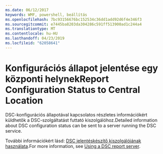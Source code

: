```yaml
---
ms.date: 06/12/2017
keywords: WMF, powershell, beállítás
ms.openlocfilehash: 7bc93156676bc152534c36dd1add92d6f4e346f3
ms.sourcegitcommit: e7445ba8203da304286c591ff513900ad1c244a4
ms.translationtype: MT
ms.contentlocale: hu-HU
ms.lasthandoff: 04/23/2019
ms.locfileid: "62058641"
---
```

# <a name="report-configuration-status-to-central-location"></a><span data-ttu-id="016d6-102">Konfigurációs állapot jelentése egy központi helynek</span><span class="sxs-lookup"><span data-stu-id="016d6-102">Report Configuration Status to Central Location</span></span>

<span data-ttu-id="016d6-103">DSC-konfigurációs állapotával kapcsolatos részletes információkért küldhetők a DSC-szolgáltatást futtató kiszolgálóhoz.</span><span class="sxs-lookup"><span data-stu-id="016d6-103">Detailed information about DSC configuration status can be sent to a server running the DSC service.</span></span>

<span data-ttu-id="016d6-104">További információkért lásd: [DSC jelentéskészítő kiszolgálójának használata](https://msdn.microsoft.com/powershell/dsc/reportserver).</span><span class="sxs-lookup"><span data-stu-id="016d6-104">For more information, see [Using a DSC report server](https://msdn.microsoft.com/powershell/dsc/reportserver).</span></span>
